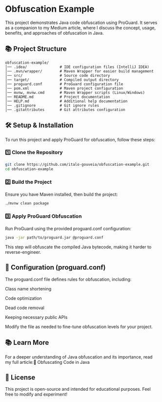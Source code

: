 # Obfuscation Example

This project demonstrates Java code obfuscation using ProGuard. It serves as a companion to my Medium article, where I discuss the concept, usage, benefits, and approaches of obfuscation in Java.

## 📚 Project Structure

```
obfuscation-example/
│── .idea/               # IDE configuration files (IntelliJ IDEA)
│── .mvn/wrapper/        # Maven Wrapper for easier build management
│── src/                 # Source code directory
│── target/              # Compiled output directory
│── proguard.conf        # ProGuard configuration file
│── pom.xml              # Maven project configuration
│── mvnw, mvnw.cmd       # Maven Wrapper scripts (Linux/Windows)
│── README.md            # Project documentation
│── HELP.md              # Additional help documentation
│── .gitignore           # Git ignore rules
│── .gitattributes       # Git attributes configuration
```

## 🛠️ Setup & Installation

To run this project and apply ProGuard for obfuscation, follow these steps:

### 1️⃣ Clone the Repository
```bash
git clone https://github.com/italo-gouveia/obfuscation-example.git
cd obfuscation-example
```

### 2️⃣ Build the Project

Ensure you have Maven installed, then build the project:
```bash
./mvnw clean package
```

### 3️⃣ Apply ProGuard Obfuscation

Run ProGuard using the provided proguard.conf configuration:

```bash
java -jar path/to/proguard.jar @proguard.conf
```

This step will obfuscate the compiled Java bytecode, making it harder to reverse-engineer.

## 📝 Configuration (proguard.conf)

The proguard.conf file defines rules for obfuscation, including:

Class name shortening

Code optimization

Dead code removal

Keeping necessary public APIs

Modify the file as needed to fine-tune obfuscation levels for your project.

## 📚 Learn More

For a deeper understanding of Java obfuscation and its importance, read my full article:🔗 Obfuscating Code in Java

## 💜 License

This project is open-source and intended for educational purposes. Feel free to modify and experiment!
